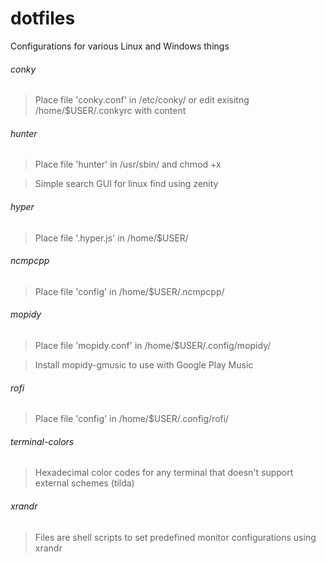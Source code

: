 # dotfiles
Configurations for various Linux and Windows things

###### conky
> Place file 'conky.conf' in /etc/conky/ or edit exisitng /home/$USER/.conkyrc with content

###### hunter
> Place file 'hunter' in /usr/sbin/ and chmod +x

> Simple search GUI for linux find using zenity

###### hyper
> Place file '.hyper.js' in /home/$USER/

###### ncmpcpp
> Place file 'config' in /home/$USER/.ncmpcpp/

###### mopidy
> Place file 'mopidy.conf' in /home/$USER/.config/mopidy/

> Install mopidy-gmusic to use with Google Play Music

###### rofi
> Place file 'config' in /home/$USER/.config/rofi/

###### terminal-colors
> Hexadecimal color codes for any terminal that doesn't support external schemes (tilda)

###### xrandr
> Files are shell scripts to set predefined monitor configurations using xrandr
